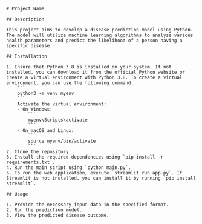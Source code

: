     # Project Name

    ## Description

    This project aims to develop a disease prediction model using Python. The model will utilize machine learning algorithms to analyze various health parameters and predict the likelihood of a person having a specific disease.

    ## Installation

    1. Ensure that Python 3.8 is installed on your system. If not installed, you can download it from the official Python website or create a virtual environment with Python 3.8. To create a virtual environment, you can use the following command:
        ```
        python3 -m venv myenv
        ```
        Activate the virtual environment:
        - On Windows: 
            ```
            myenv\Scripts\activate
            ```
        - On macOS and Linux:
            ```
            source myenv/bin/activate
            ```
    2. Clone the repository.
    3. Install the required dependencies using `pip install -r requirements.txt`.
    4. Run the main script using `python main.py`.
    5. To run the web application, execute `streamlit run app.py`. If Streamlit is not installed, you can install it by running `pip install streamlit`.

    ## Usage

    1. Provide the necessary input data in the specified format.
    2. Run the prediction model.
    3. View the predicted disease outcome.





